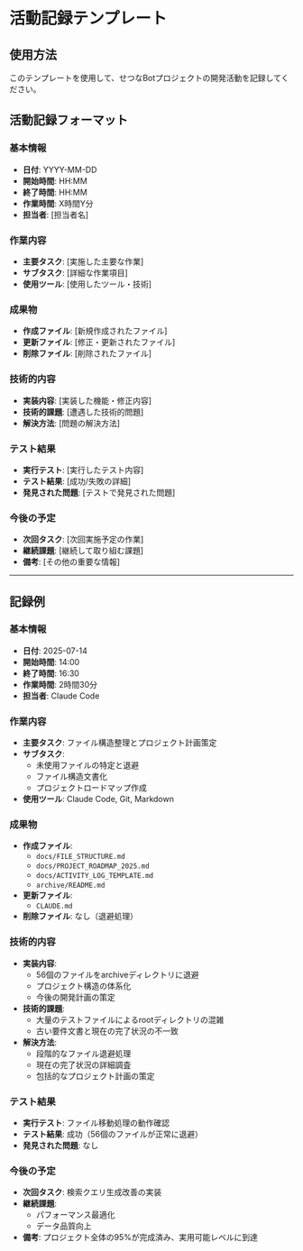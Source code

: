 # 活動記録テンプレート

## 使用方法
このテンプレートを使用して、せつなBotプロジェクトの開発活動を記録してください。

## 活動記録フォーマット

### 基本情報
- **日付**: YYYY-MM-DD
- **開始時間**: HH:MM
- **終了時間**: HH:MM  
- **作業時間**: X時間Y分
- **担当者**: [担当者名]

### 作業内容
- **主要タスク**: [実施した主要な作業]
- **サブタスク**: [詳細な作業項目]
- **使用ツール**: [使用したツール・技術]

### 成果物
- **作成ファイル**: [新規作成されたファイル]
- **更新ファイル**: [修正・更新されたファイル]
- **削除ファイル**: [削除されたファイル]

### 技術的内容
- **実装内容**: [実装した機能・修正内容]
- **技術的課題**: [遭遇した技術的問題]
- **解決方法**: [問題の解決方法]

### テスト結果
- **実行テスト**: [実行したテスト内容]
- **テスト結果**: [成功/失敗の詳細]
- **発見された問題**: [テストで発見された問題]

### 今後の予定
- **次回タスク**: [次回実施予定の作業]
- **継続課題**: [継続して取り組む課題]
- **備考**: [その他の重要な情報]

---

## 記録例

### 基本情報
- **日付**: 2025-07-14
- **開始時間**: 14:00
- **終了時間**: 16:30
- **作業時間**: 2時間30分
- **担当者**: Claude Code

### 作業内容
- **主要タスク**: ファイル構造整理とプロジェクト計画策定
- **サブタスク**: 
  - 未使用ファイルの特定と退避
  - ファイル構造文書化
  - プロジェクトロードマップ作成
- **使用ツール**: Claude Code, Git, Markdown

### 成果物
- **作成ファイル**: 
  - `docs/FILE_STRUCTURE.md`
  - `docs/PROJECT_ROADMAP_2025.md`
  - `docs/ACTIVITY_LOG_TEMPLATE.md`
  - `archive/README.md`
- **更新ファイル**: 
  - `CLAUDE.md`
- **削除ファイル**: なし（退避処理）

### 技術的内容
- **実装内容**: 
  - 56個のファイルをarchiveディレクトリに退避
  - プロジェクト構造の体系化
  - 今後の開発計画の策定
- **技術的課題**: 
  - 大量のテストファイルによるrootディレクトリの混雑
  - 古い要件文書と現在の完了状況の不一致
- **解決方法**: 
  - 段階的なファイル退避処理
  - 現在の完了状況の詳細調査
  - 包括的なプロジェクト計画の策定

### テスト結果
- **実行テスト**: ファイル移動処理の動作確認
- **テスト結果**: 成功（56個のファイルが正常に退避）
- **発見された問題**: なし

### 今後の予定
- **次回タスク**: 検索クエリ生成改善の実装
- **継続課題**: 
  - パフォーマンス最適化
  - データ品質向上
- **備考**: プロジェクト全体の95%が完成済み、実用可能レベルに到達